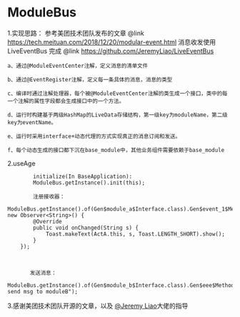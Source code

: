 # ModuleBus


1.实现思路：
          参考美团技术团队发布的文章 @link https://tech.meituan.com/2018/12/20/modular-event.html
          消息收发使用LiveEventBus 完成 @link https://github.com/JeremyLiao/LiveEventBus
      
  
    a、通过@ModuleEventCenter注解，定义消息的清单文件
    
    b、通过@EventRegister注解，定义每一条具体的消息，消息的类型
    
    c、编译时通过注解处理器，每个被@ModuleEventCenter注解的类生成一个接口，类中的每一个注解的属性字段都会生成接口中的一个方法。
    
    d、运行时构建基于两级HashMap的LiveData存储结构，第一级key为moduleName，第二级key为eventName。
    
    e、运行时采用interface+动态代理的方式实现真正的消息订阅和发送。
    
    f、每个动态生成的接口都下沉在base_module中，其他业务组件需要依赖于base_module



2.useAge

            initialize(In BaseApplication):
            ModuleBus.getInstance().init(this);

            注册接收器：
            ModuleBus.getInstance().of(Gen$module_a$Interface.class).Gen$event_1$Method().observe(this, new Observer<String>() {
            @Override
            public void onChanged(String s) {
                Toast.makeText(ActA.this, s, Toast.LENGTH_SHORT).show();
            }
        });


       
           发送消息： 
           ModuleBus.getInstance().of(Gen$module_b$Interface.class).Gen$eee$Method().post("moduleA send msg to moduleB");
            



3.感谢美团技术团队开源的文章，以及 [@Jeremy Liao](URL 'https://github.com/JeremyLiao')大佬的指导
